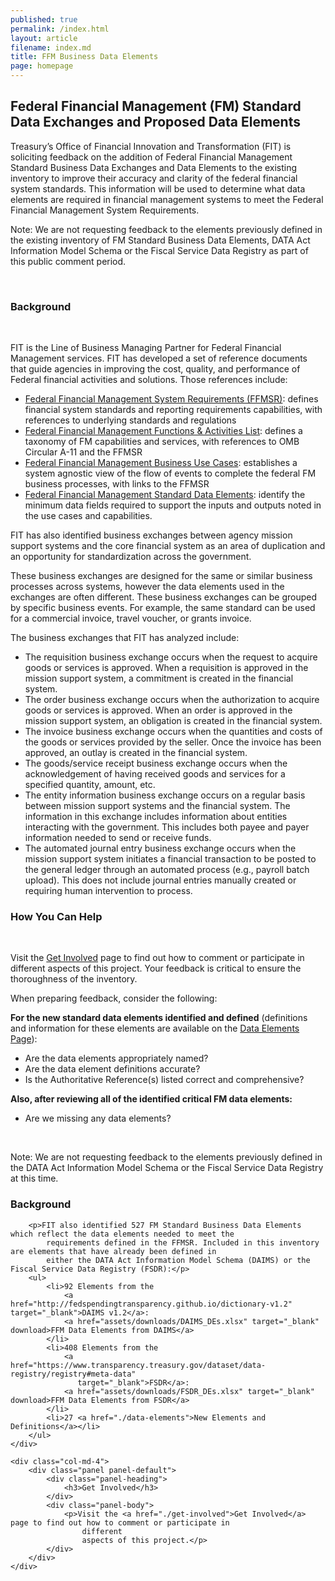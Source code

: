```yaml
---
published: true
permalink: /index.html
layout: article
filename: index.md
title: FFM Business Data Elements
page: homepage
---
```

<div class="row">
    <div class="col-md-8">
        <h2 class="mt-0">Federal Financial Management (FM) Standard Data Exchanges and Proposed Data Elements</h2>
        <p>
            Treasury’s Office of Financial Innovation and Transformation (FIT) is soliciting feedback on the addition of Federal Financial Management Standard Business Data Exchanges and Data Elements to the existing inventory to improve their accuracy and clarity of the federal financial system standards. This information will be used to determine what data elements are required in financial management systems to meet the Federal Financial Management System Requirements.
        </p>
     <p>
            Note: We are not requesting feedback to the elements previously defined in the existing inventory of FM Standard Business Data Elements, DATA Act Information Model Schema or the Fiscal Service Data Registry as part of this public comment period.
        </p>
     <!--<p>-->
        <!--Treasury’s Office of Financial Innovation and Transformation (FIT) is the Line of Business (LoB) Managing-->
        <!--Partner for the Federal Financial Management (FM) service area. FIT has developed a set of reference-->
        <!--documents to help guide agencies in improving the cost, quality, and performance of Federal financial-->
        <!--activities and solutions. Those references include:-->
        <!--</p>-->
        <p><h3 class="mt-0">Background</h3></p>
         <p>
            FIT is the Line of Business Managing Partner for Federal Financial Management services. FIT has developed a
            set of reference documents that guide agencies in improving the cost, quality, and performance of
            Federal financial activities and solutions. Those references include:
        </p>
        <ul>
            <li>
                <a href="https://tfm.fiscal.treasury.gov/v1/p6/c950.html" target="_blank">Federal Financial Management
                    System Requirements (FFMSR)</a>: defines financial system standards and reporting requirements
                capabilities, with references to underlying standards and regulations
            </li>
            <li>
                <a href="https://www.fiscal.treasury.gov/fsservices/gov/fit/FMFunctionsandActivities.pdf"
                   target="_blank" download>Federal Financial Management Functions & Activities List</a>: defines a
                taxonomy of FM capabilities and services, with references to OMB Circular A-11 and the FFMSR
            </li>
            <li>
                <a href="https://www.fiscal.treasury.gov/fsservices/gov/fit/fit_usecase.htm" target="_blank">Federal
                    Financial Management Business Use Cases</a>: establishes a system agnostic view of the flow of
                events
                to complete the federal FM business processes, with links to the FFMSR
            </li>
        <li>
                <a href="https://fiscal.treasury.gov/files/fit/ffm-standard-data-elements.xlsx" target="_blank">Federal
                    Financial Management Standard Data Elements</a>: identify the minimum data fields required to support the inputs and outputs noted in the use cases and                           capabilities.
            </li>
            </ul>
        <p>
        FIT has also identified business exchanges between agency mission support systems and the core financial system as an area of duplication and an opportunity for standardization across the government. 
        </p>
         <p>
           These business exchanges are designed for the same or similar business processes across systems, however the data elements used in the exchanges are often different. These business exchanges can be grouped by specific business events.  For example, the same standard can be used for a commercial invoice, travel voucher, or grants invoice. 
        </p>
     <p>
          The business exchanges that FIT has analyzed include:
        </p>
         <ul>
            <li>
                <a> The requisition business exchange occurs when the request to acquire goods or services is approved.  When a requisition is approved in the mission support system, a commitment is created in the financial system. 
            </li>
             <li>
                <a> The order business exchange occurs when the authorization to acquire goods or services is approved. When an order is approved in the mission support system, an obligation is created in the financial system.  
            </li>
          <li>
                <a> The invoice business exchange occurs when the quantities and costs of the goods or services provided by the seller.  Once the invoice has been approved, an outlay is created in the financial system.
            </li>
             <li>
                <a> The goods/service receipt business exchange occurs when the acknowledgement of having received goods and services for a specified quantity, amount, etc.
            </li>
             <li>
                <a> The entity information business exchange occurs on a regular basis between mission support systems and the financial system.  The information in this exchange includes information about entities interacting with the government.  This includes both payee and payer information needed to send or receive funds.
            </li>
                 <li>
                <a>The automated journal entry business exchange occurs when the mission support system initiates a financial transaction to be posted to the general ledger through an automated process (e.g., payroll batch upload). This does not include journal entries manually created or requiring human intervention to process.
            </li>
            </ul>
        <ul>
       </ul>
       <p><h3 class="mt-0">How You Can Help</h3></p>
        <p>Visit the <a href="./get-involved">Get Involved</a> page to find out how to comment or participate in different aspects of this project. Your feedback is critical to ensure the thoroughness of the inventory.
        </p>
        <p>
            When preparing feedback, consider the following:
        </p>
        <p>
            <strong>For the new standard data elements identified and defined</strong> (definitions and
            information for these elements are available on the <a href="./data-elements">Data
            Elements Page</a>):
        </p>
        <ul>
            <li>
                Are the data elements appropriately named?
            </li>
            <li>
                Are the data element definitions accurate?
            </li>
            <li>
                Is the Authoritative Reference(s) listed correct and comprehensive?
            </li>
        </ul>
        <p><strong>Also, after reviewing all of the identified critical FM data elements:</strong></p>
        <ul>
            <li>Are we missing any data elements?</li>
        </ul>
        <p>Note: We are not requesting feedback to the elements previously defined in the DATA Act Information Model Schema or the Fiscal Service Data Registry at this time.
        </p>
        <p>
        </p>
        <h3 class="mt-0">Background</h3>
       

        <p>FIT also identified 527 FM Standard Business Data Elements which reflect the data elements needed to meet the
            requirements defined in the FFMSR. Included in this inventory are elements that have already been defined in
            either the DATA Act Information Model Schema (DAIMS) or the Fiscal Service Data Registry (FSDR):</p>
        <ul>
            <li>92 Elements from the
                <a href="http://fedspendingtransparency.github.io/dictionary-v1.2" target="_blank">DAIMS v1.2</a>:
                <a href="assets/downloads/DAIMS_DEs.xlsx" target="_blank" download>FFM Data Elements from DAIMS</a>
            </li>
            <li>408 Elements from the
                <a href="https://www.transparency.treasury.gov/dataset/data-registry/registry#meta-data"
                   target="_blank">FSDR</a>:
                <a href="assets/downloads/FSDR_DEs.xlsx" target="_blank" download>FFM Data Elements from FSDR</a>
            </li>
            <li>27 <a href="./data-elements">New Elements and Definitions</a></li>
        </ul>
    </div>
     
    <div class="col-md-4">
        <div class="panel panel-default">
            <div class="panel-heading">
                <h3>Get Involved</h3>
            </div>
            <div class="panel-body">
                <p>Visit the <a href="./get-involved">Get Involved</a> page to find out how to comment or participate in
                    different
                    aspects of this project.</p>
            </div>
        </div>
    </div>
</div>
